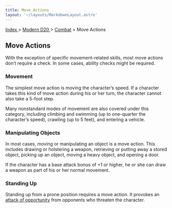 ```yaml
---
title: Move Actions
layout: '~/layouts/MarkdownLayout.astro'
---
```


[ Index ](/) > [ Modern D20 ](/modern.d20.srd) > [Combat](/modern.d20.srd/combat) > Move Actions

## Move Actions

With the exception of specific movement-related skills, most move actions
don’t require a check. In some cases, ability checks might be required.

### Movement

The simplest move action is moving the character’s speed. If a character takes
this kind of move action during his or her turn, the character cannot also
take a 5-foot step.

Many nonstandard modes of movement are also covered under this category,
including climbing and swimming (up to one-quarter the character’s speed),
crawling (up to 5 feet), and entering a vehicle.

### Manipulating Objects

In most cases, moving or manipulating an object is a move action. This
includes drawing or holstering a weapon, retrieving or putting away a stored
object, picking up an object, moving a heavy object, and opening a door.

If the character has a base attack bonus of +1 or higher, he or she can draw a
weapon as part of his or her normal movement.

### Standing Up

Standing up from a prone position requires a move action. It provokes an
[attack of opportunity](/modern.d20.srd/combat/attacks.of.opportunity) from
opponents who threaten the character.


